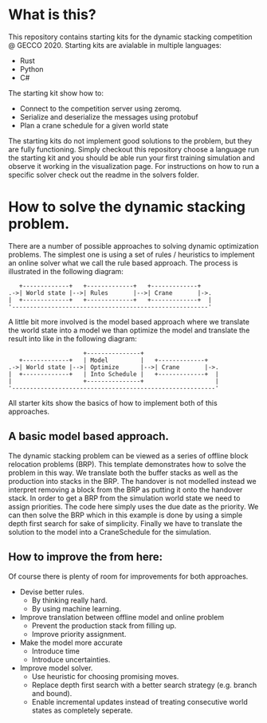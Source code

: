 What is this?
=============

This repository contains starting kits for the dynamic stacking competition @ GECCO 2020.
Starting kits are avialable in multiple languages:
* Rust
* Python
* C#

The starting kit show how to:
* Connect to the competition server using zeromq.
* Serialize and deserialize the messages using protobuf
* Plan a crane schedule for a given world state

The starting kits do not implement good solutions to the problem, but they are fully functioning.
Simply checkout this repository choose a language run the starting kit and you should be able run your first training simulation and observe it working in the visualization page. For instructions on how to run a specific solver check out the readme in the solvers folder.

How to solve the dynamic stacking problem.
==========================================

There are a number of possible approaches to solving dynamic optimization problems.
The simplest one is using a set of rules / heuristics to implement an online solver what we call the rule based approach.
The process is illustrated in the following diagram:

       +-------------+   +-------------+   +-------------+
    .->| World state |-->| Rules       |-->| Crane       |->.
    |  +-------------+   +-------------+   +-------------+  |
    '-------------------------------------------------------'

A little bit more involved is the model based approach where we translate the world state into a model we than optimize the model and translate the result into like in the following diagram:

                         +---------------+
       +-------------+   | Model         |   +-------------+
    .->| World state |-->| Optimize      |-->| Crane       |->.
    |  +-------------+   | Into Schedule |   +-------------+  |
    |                    +---------------+                    |
    '---------------------------------------------------------'

All starter kits show the basics of how to implement both of this approaches.


A basic model based approach.
-----------------------
The dynamic stacking problem can be viewed as a series of offline block relocation problems (BRP).
This template demonstrates how to solve the problem in this way.
We translate both the buffer stacks as well as the production into stacks in the BRP.
The handover is not modelled instead we interpret removing a block from the BRP as putting it onto the handover stack.
In order to get a BRP from the simulation world state we need to assign priorities.
The code here simply uses the due date as the priority.
We can then solve the BRP which in this example is done by using a simple depth first search for sake of simplicity.
Finally we have to translate the solution to the model into a CraneSchedule for the simulation. 


How to improve the from here:
-----------------------------
Of course there is plenty of room for improvements for both approaches.

* Devise better rules.
    - By thinking really hard.
    - By using machine learning.
* Improve translation between offline model and online problem
    - Prevent the production stack from filling up.
    - Improve priority assignment.
* Make the model more accurate
    - Introduce time
    - Introduce uncertainties.
* Improve model solver.
    - Use heuristic for choosing promising moves.
    - Replace depth first search with a better search strategy (e.g. branch and bound).
    - Enable incremental updates instead of treating consecutive world states as completely seperate.